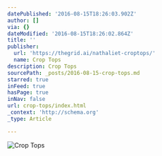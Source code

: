 ```yaml
---
datePublished: '2016-08-15T18:26:03.902Z'
author: []
via: {}
dateModified: '2016-08-15T18:26:02.864Z'
title: ''
publisher:
  url: 'https://thegrid.ai/nathaliet-croptops/'
  name: Crop Tops
description: Crop Tops
sourcePath: _posts/2016-08-15-crop-tops.md
starred: true
inFeed: true
hasPage: true
inNav: false
url: crop-tops/index.html
_context: 'http://schema.org'
_type: Article

---
```

![Crop Tops](https://the-grid-user-content.s3-us-west-2.amazonaws.com/43432b1a-2d2f-4ca4-8391-8f67a2691d11.jpg)
